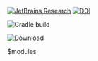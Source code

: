 [![JetBrains Research](https://jb.gg/badges/research.svg)](https://confluence.jetbrains.com/display/ALL/JetBrains+on+GitHub)
[![DOI](https://zenodo.org/badge/148831678.svg)](https://zenodo.org/badge/latestdoi/148831678)

![Gradle build](https://github.com/mipt-npm/dataforge-core/workflows/Gradle%20build/badge.svg)

[ ![Download](https://api.bintray.com/packages/mipt-npm/dataforge/dataforge-meta/images/download.svg) ](https://bintray.com/mipt-npm/dataforge/dataforge-meta/_latestVersion)

$modules
